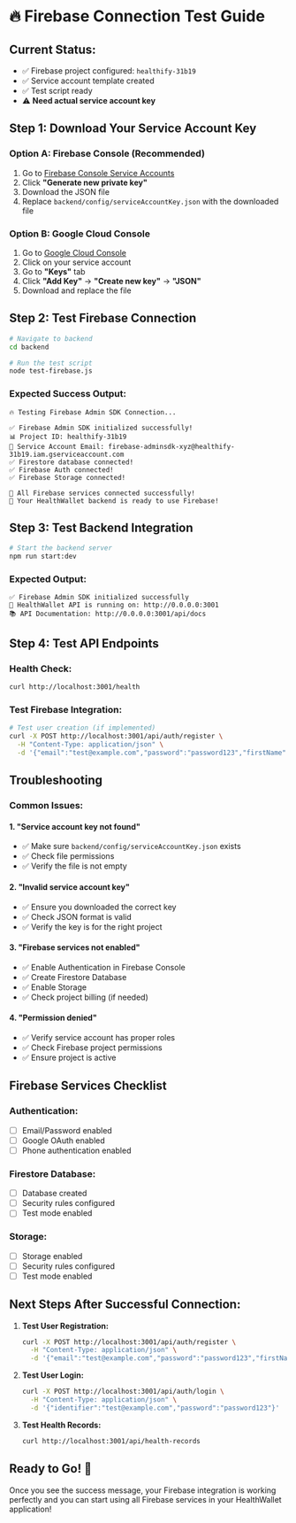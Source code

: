 # 🔥 Firebase Connection Test Guide

## **Current Status:**
- ✅ Firebase project configured: `healthify-31b19`
- ✅ Service account template created
- ✅ Test script ready
- ⚠️ **Need actual service account key**

## **Step 1: Download Your Service Account Key**

### **Option A: Firebase Console (Recommended)**
1. Go to [Firebase Console Service Accounts](https://console.firebase.google.com/project/healthify-31b19/settings/serviceaccounts/adminsdk)
2. Click **"Generate new private key"**
3. Download the JSON file
4. Replace `backend/config/serviceAccountKey.json` with the downloaded file

### **Option B: Google Cloud Console**
1. Go to [Google Cloud Console](https://console.cloud.google.com/iam-admin/serviceaccounts?project=healthify-31b19)
2. Click on your service account
3. Go to **"Keys"** tab
4. Click **"Add Key"** → **"Create new key"** → **"JSON"**
5. Download and replace the file

## **Step 2: Test Firebase Connection**

```bash
# Navigate to backend
cd backend

# Run the test script
node test-firebase.js
```

### **Expected Success Output:**
```
🔥 Testing Firebase Admin SDK Connection...

✅ Firebase Admin SDK initialized successfully!
📊 Project ID: healthify-31b19
📧 Service Account Email: firebase-adminsdk-xyz@healthify-31b19.iam.gserviceaccount.com
✅ Firestore database connected!
✅ Firebase Auth connected!
✅ Firebase Storage connected!

🎉 All Firebase services connected successfully!
🚀 Your HealthWallet backend is ready to use Firebase!
```

## **Step 3: Test Backend Integration**

```bash
# Start the backend server
npm run start:dev
```

### **Expected Output:**
```
✅ Firebase Admin SDK initialized successfully
🚀 HealthWallet API is running on: http://0.0.0.0:3001
📚 API Documentation: http://0.0.0.0:3001/api/docs
```

## **Step 4: Test API Endpoints**

### **Health Check:**
```bash
curl http://localhost:3001/health
```

### **Test Firebase Integration:**
```bash
# Test user creation (if implemented)
curl -X POST http://localhost:3001/api/auth/register \
  -H "Content-Type: application/json" \
  -d '{"email":"test@example.com","password":"password123","firstName":"Test","lastName":"User"}'
```

## **Troubleshooting**

### **Common Issues:**

#### **1. "Service account key not found"**
- ✅ Make sure `backend/config/serviceAccountKey.json` exists
- ✅ Check file permissions
- ✅ Verify the file is not empty

#### **2. "Invalid service account key"**
- ✅ Ensure you downloaded the correct key
- ✅ Check JSON format is valid
- ✅ Verify the key is for the right project

#### **3. "Firebase services not enabled"**
- ✅ Enable Authentication in Firebase Console
- ✅ Create Firestore Database
- ✅ Enable Storage
- ✅ Check project billing (if needed)

#### **4. "Permission denied"**
- ✅ Verify service account has proper roles
- ✅ Check Firebase project permissions
- ✅ Ensure project is active

## **Firebase Services Checklist**

### **Authentication:**
- [ ] Email/Password enabled
- [ ] Google OAuth enabled  
- [ ] Phone authentication enabled

### **Firestore Database:**
- [ ] Database created
- [ ] Security rules configured
- [ ] Test mode enabled

### **Storage:**
- [ ] Storage enabled
- [ ] Security rules configured
- [ ] Test mode enabled

## **Next Steps After Successful Connection:**

1. **Test User Registration:**
   ```bash
   curl -X POST http://localhost:3001/api/auth/register \
     -H "Content-Type: application/json" \
     -d '{"email":"test@example.com","password":"password123","firstName":"Test","lastName":"User"}'
   ```

2. **Test User Login:**
   ```bash
   curl -X POST http://localhost:3001/api/auth/login \
     -H "Content-Type: application/json" \
     -d '{"identifier":"test@example.com","password":"password123"}'
   ```

3. **Test Health Records:**
   ```bash
   curl http://localhost:3001/api/health-records
   ```

## **Ready to Go! 🚀**

Once you see the success message, your Firebase integration is working perfectly and you can start using all Firebase services in your HealthWallet application!
